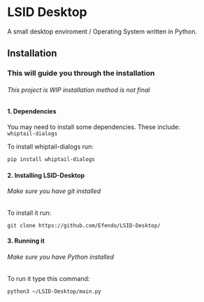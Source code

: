 # LSID Desktop
A small desktop enviroment / Operating System  written in Python.


## Installation
### This will guide you through the installation
###### This project is WIP installation method is not final

#### 1. Dependencies
You may need to install some dependencies.
These include: <br>
```whiptail-dialogs```

To install whiptail-dialogs run:
```Bash
pip install whiptail-dialogs
```

#### 2. Installing LSID-Desktop
###### Make sure you have git installed
To install it run:
```
git clone https://github.com/Efendo/LSID-Desktop/
```

#### 3. Running it
###### Make sure you have Python installed
To run it type this command:
```
python3 ~/LSID-Desktop/main.py
```


